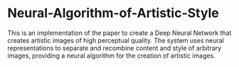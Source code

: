 # Neural-Algorithm-of-Artistic-Style
This is an implementation of the paper to create a Deep Neural Network that creates artistic images of high perceptual quality. The system uses neural representations to separate and recombine content and style of arbitrary images, providing a neural algorithm for the creation of artistic images.
